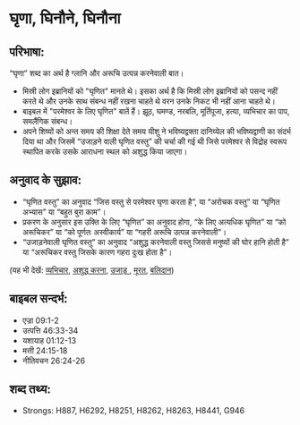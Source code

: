 # घृणा, घिनौने, घिनौना #

## परिभाषा: ##

“घृणा” शब्द का अर्थ है ग्लानि और अरूचि उत्पन्न करनेवाली बात।

* मिस्री लोग इब्रानियों को "घृणित" मानते थे। इसका अर्थ है कि मिस्री लोग इब्रानियों को पसन्द नहीं करते थे और उनके साथ संबन्ध नहीं रखना चाहते थे वरन उनके निकट भी नहीं आना चाहते थे।
* बाइबल में "परमेश्वर के लिए घृणित" बातें हैं। झूठ, घमण्ड, नरबलि, मूर्तिपूजा, हत्या, व्यभिचार का पाप, समलैंगिक संबन्ध।
* अपने शिष्यों को अन्त समय की शिक्षा देते समय यीशु ने भविष्यद्वक्ता दानिय्येल की भविष्यद्वाणी का संदर्भ दिया था और जिसमें “उजाड़ने वाली घृणित वस्तु” की चर्चा की गई थी जिसे परमेश्वर से विद्रोह स्वरूप स्थापित करके उसके आराधना स्थल को अशुद्ध किया जाएगा।

## अनुवाद के सुझाव: ##

* “घृणित वस्तु” का अनुवाद “जिस वस्तु से परमेश्वर घृणा करता है”, या “अरोचक वस्तु” या “घृणित अभ्यास” या “बहुत बुरा काम”।
* प्रकरण के अनुसार इस उक्ति के लिए “घृणित” का अनुवाद होगा, “के लिए अत्यधिक घृणित” या “को अरूचिकर” या “को पूर्णतः अस्वीकार्य” या “गहरी अरूचि उत्पन्न करनेवाली”।
* “उजाड़नेवाली घृणित वस्तु” का अनुवाद “अशुद्ध करनेवाली वस्तु जिससे मनुष्यों की घोर हानि होती है” या “अरूचिकर वस्तु जिसके कारण गहरा दुःख होता है”।

(यह भी देखें: [व्यभिचार](../adultery.md), [अशुद्ध करना](../desecrate.md), [उजाड़ ](../desolate.md), [मूरत](../idol.md), [बलिदान](../sacrifice.md))

## बाइबल सन्दर्भ: ##

* एज्रा 09:1-2
* उत्पत्ति 46:33-34
* यशायाह 01:12-13
* मत्ती 24:15-18
* नीतिवचन 26:24-26

## शब्द तथ्य: ##

* Strongs: H887, H6292, H8251, H8262, H8263, H8441, G946
